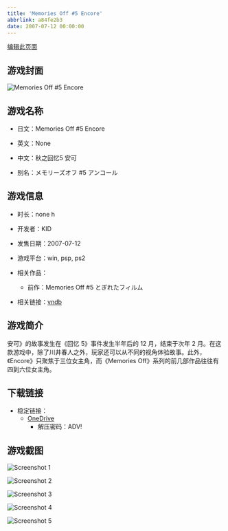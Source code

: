 ```yaml
---
title: 'Memories Off #5 Encore'
abbrlink: a84fe2b3
date: 2007-07-12 00:00:00
---
```

[编辑此页面](https://github.com/ACG-3/ADV3-source/blob/main/source/_posts/games/Memories%20Off%20%235%20Encore.md)

## 游戏封面

![Memories Off #5 Encore](https://pan.timero.xyz/d/onedrive/img_lib_001/Memories%20Off%20%235%20Encore_cover.avif)


## 游戏名称

- 日文：Memories Off #5 Encore
- 英文：None
- 中文：秋之回忆5 安可

- 别名：メモリーズオフ #5 アンコール


## 游戏信息

- 时长：none h
- 开发者：KID
- 发售日期：2007-07-12
- 游戏平台：win, psp, ps2
- 相关作品：
   - 前作：Memories Off #5 とぎれたフィルム

- 相关链接：[vndb](https://vndb.org/v1326)


## 游戏简介

安可》的故事发生在《回忆 5》事件发生半年后的 12 月，结束于次年 2 月。在这款游戏中，除了川井春人之外，玩家还可以从不同的视角体验故事。此外，《Encore》只聚焦于三位女主角，而《Memories Off》系列的前几部作品往往有四到六位女主角。




## 下载链接

- 稳定链接：
    - [OneDrive](https://pan.timero.xyz/onedrive/adv_lib_001/Memories%20Off%20%235%20Encore)
        - 解压密码：ADV!



## 游戏截图


![Screenshot 1](https://pan.timero.xyz/d/onedrive/img_lib_001/Memories%20Off%20%235%20Encore_Screenshot_1.avif)

![Screenshot 2](https://pan.timero.xyz/d/onedrive/img_lib_001/Memories%20Off%20%235%20Encore_Screenshot_2.avif)

![Screenshot 3](https://pan.timero.xyz/d/onedrive/img_lib_001/Memories%20Off%20%235%20Encore_Screenshot_3.avif)

![Screenshot 4](https://pan.timero.xyz/d/onedrive/img_lib_001/Memories%20Off%20%235%20Encore_Screenshot_4.avif)

![Screenshot 5](https://pan.timero.xyz/d/onedrive/img_lib_001/Memories%20Off%20%235%20Encore_Screenshot_5.avif)

